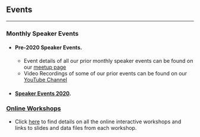 ## Events

---

### Monthly Speaker Events 
  * #### Pre-2020 Speaker Events. 
     * Event details of all our prior monthly speaker events can be found on our [meetup page](https://www.meetup.com/DataPhilly/events/past/)
     * Video Recordings of some of our prior events can be found on our [YouTube Channel](https://www.youtube.com/channel/UCvwDejnW-Q49xEb667JqS-g)
  * #### [Speaker Events 2020](https://dataphilly.github.io/SpeakerEvents_2020/).
  
### [Online Workshops](https://dataphilly.github.io/Workshops/)
  * Click [here](https://dataphilly.github.io/Workshops/) to find details on all the online interactive workshops and links to slides and data files from each workshop.

